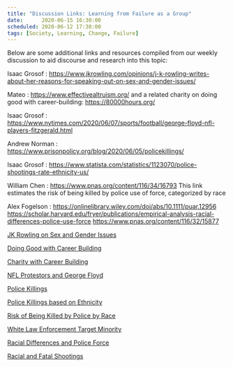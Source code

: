 ```yaml
---
title: "Discussion Links: Learning from Failure as a Group"
date:      2020-06-15 16:30:00
scheduled: 2020-06-12 17:30:00
tags: [Society, Learning, Change, Failure]
---
```

Below are some additional links and resources compiled from our weekly discussion to aid discourse and research into this topic:

Isaac Grosof : https://www.jkrowling.com/opinions/j-k-rowling-writes-about-her-reasons-for-speaking-out-on-sex-and-gender-issues/

Mateo : https://www.effectivealtruism.org/ and a related charity on doing good with career-building: https://80000hours.org/

Isaac Grosof : https://www.nytimes.com/2020/06/07/sports/football/george-floyd-nfl-players-fitzgerald.html

Andrew Norman : https://www.prisonpolicy.org/blog/2020/06/05/policekillings/

Isaac Grosof : https://www.statista.com/statistics/1123070/police-shootings-rate-ethnicity-us/

William Chen : https://www.pnas.org/content/116/34/16793
This link estimates the risk of being killed by police use of force, categorized by race

Alex Fogelson : https://onlinelibrary.wiley.com/doi/abs/10.1111/puar.12956
https://scholar.harvard.edu/fryer/publications/empirical-analysis-racial-differences-police-use-force
https://www.pnas.org/content/116/32/15877


<a href="https://www.jkrowling.com/opinions/j-k-rowling-writes-about-her-reasons-for-speaking-out-on-sex-and-gender-issues/">JK Rowling on Sex and Gender Issues</a>


<a href="https://www.effectivealtruism.org/">Doing Good with Career Building</a>

<a href="https://80000hours.org/">Charity with Career Building</a>

<a href="https://www.nytimes.com/2020/06/07/sports/football/george-floyd-nfl-players-fitzgerald.html">NFL Protestors and George Floyd</a>

<a href="https://www.prisonpolicy.org/blog/2020/06/05/policekillings/">Police Killings</a>

<a href="https://www.statista.com/statistics/1123070/police-shootings-rate-ethnicity-us/">Police Killings based on Ethnicity</a>

<a href="https://www.pnas.org/content/116/34/16793">Risk of Being Killed by Police by Race</a>

<a href="https://onlinelibrary.wiley.com/doi/abs/10.1111/puar.12956">White Law Enforcement Target Minority</a>

<a href="https://scholar.harvard.edu/fryer/publications/empirical-analysis-racial-differences-police-use-force">Racial Differences and Police Force</a>

<a href="https://www.pnas.org/content/116/32/15877">Racial and Fatal Shootings</a>
